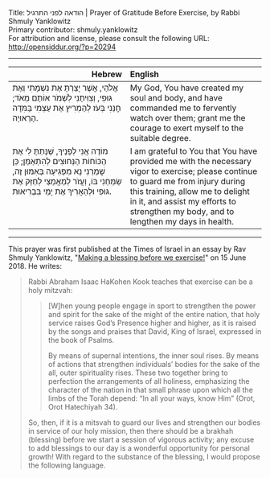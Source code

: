 <html>
<head></head>
<body>
Title: הודאה לפני התרגיל | Prayer of Gratitude Before Exercise, by Rabbi Shmuly Yanklowitz<br />
Primary contributor: shmuly.yanklowitz<br />
For attribution and license, please consult the following URL: <a href="http://opensiddur.org/?p=20294">http://opensiddur.org/?p=20294</a>
<p />
<hr />

<table style="margin-left: auto;margin-right: auto;" class="draggable">
<thead><tr><th id="x" style="text-align: right;">Hebrew</th><th style="text-align: left;">English</th></tr></thead>
<tbody>
<tr><td style="vertical-align:top;" width="46%">
<div class="liturgy"><span lang="he">
אֱלֹהַי,
אֲשֶׁר יָצַרְתָּ אֶת נִשְׁמָתִי וְאֶת גּוּפִי,
וְצִוִּיתָנִי לִשְׁמֹר אוֹתָם מְאֹד;
חׇנֵּנִי בְּעֹז לְהַמְרִיץ אֶת עַצְמִי בַּמִּדָּה הָרְאוּיָה.
</span></div></td>
 
<td style="vertical-align:top;" width="53%">
<div class="english">
My God, 
You have created my soul and body, 
and have commanded me to fervently watch over them; 
grant me the courage to exert myself to the suitable degree.
</div></td></tr>


<tr><td style="vertical-align:top;" width="46%">
<div class="liturgy"><span lang="he">
מוֹדֶה אֲנִי לְפָנֶיךָ,
שֶׁנָּתַתָּ לִי אֶת הַכּוֹחוֹת הַנְּחוּצִים לְהִתְאַמֵּן;
כֵּן שׇׁמְרֵנִי נָא מִפְּגִיעָה בְּאִמּוּן זֶה,
שַׂמְּחֵנִי בּוֹ,
וְעֲזֹר לְמַאֲמַצַּי לְחַזֵּק אֶת גּוּפִי
וּלְהַאֲרִיךְ אֶת יָמַי בִּבְרִיאוּת.
</span></div></td>
 
<td style="vertical-align:top;" width="53%">
<div class="english">
I am grateful to You 
that You have provided me with the necessary vigor to exercise; 
please continue to guard me from injury during this training, 
allow me to delight in it, 
and assist my efforts to strengthen my body, 
and to lengthen my days in health.
</div></td></tr>
</tbody></table>

<hr />

This prayer was first published at the Times of Israel in an essay by Rav Shmuly Yanklowitz, "<a href="http://blogs.timesofisrael.com/making-a-blessing-before-we-exercise/">Making a blessing before we exercise!</a>" on 15 June 2018. He writes:

<blockquote>Rabbi Abraham Isaac HaKohen Kook teaches that exercise can be a holy mitzvah:

<blockquote>[W]hen young people engage in sport to strengthen the power and spirit for the sake of the might of the entire nation, that holy service raises God’s Presence higher and higher, as it is raised by the songs and praises that David, King of Israel, expressed in the book of Psalms.

By means of supernal intentions, the inner soul rises. By means of actions that strengthen individuals’ bodies for the sake of the all, outer spirituality rises. These two together bring to perfection the arrangements of all holiness, emphasizing the character of the nation in that small phrase upon which all the limbs of the Torah depend: “In all your ways, know Him” (Orot, Orot Hatechiyah 34).</blockquote>

So, then, if it is a mitsvah to guard our lives and strengthen our bodies in service of our holy mission, then there should be a brakhah (blessing) before we start a session of vigorous activity; any excuse to add blessings to our day is a wonderful opportunity for personal growth! With regard to the substance of the blessing, I would propose the following language.</blockquote>
</body>
</html>